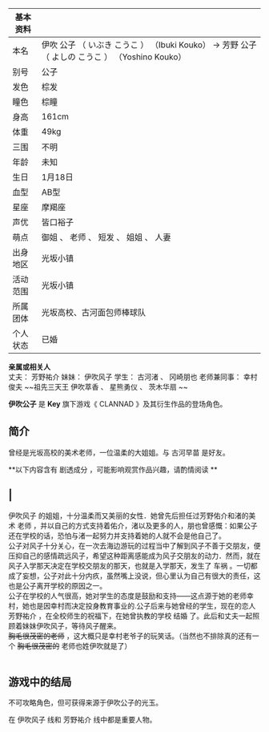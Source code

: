 |  **基本资料**  ||
|---|---|
|本名  |  伊吹 公子  （  いぶき こうこ  ）  （Ibuki Kouko）  →  芳野 公子  （  よしの こうこ  ）  （Yoshino Kouko）   |
|别号  |  公子   |
|发色  |  棕发   |
|瞳色  |  棕瞳   |
|身高  |  161cm   |
|体重  |  49kg   |
|三围  |  不明   |
|年龄  |  未知   |
|生日  |  1月18日   |
|血型  |  AB型   |
|星座  |  摩羯座   |
|声优  |  皆口裕子   |
|萌点  |  御姐  、  老师  、  短发  、  姐姐  、  人妻   |
|出身地区  |  光坂小镇   |
|活动范围  |  光坂小镇   |
|所属团体  |  光坂高校、古河面包师棒球队   |
|个人状态  |  已婚   |
**亲属或相关人**  
丈夫：  芳野祐介  妹妹：  伊吹风子  学生：  古河渚  、  冈崎朋也  老师兼同事：  幸村俊夫  ~~祖先三天王 伊吹萃香  、  星熊勇仪
、  茨木华扇  ~~  
  
**伊吹公子** 是 **Key** 旗下游戏《  CLANNAD  》及其衍生作品的登场角色。

##  简介

曾经是光坂高校的美术老师，一位温柔的大姐姐。与  古河早苗  是好友。

**以下内容含有 剧透成分  ，可能影响观赏作品兴趣，请酌情阅读 **

|  
---  
伊吹风子  的姐姐，十分温柔而又美丽的女性．她曾先后担任过芳野佑介和渚的美术  老师
，并以自己的方式支持着佑介，渚以及更多的人，朋也曾感慨：如果公子还在学校的话，恐怕与渚一起努力并支持着她的人就不会是他自己了。 </br>
公子对风子十分关心，在一次去海边游玩的过程当中了解到风子不善于交朋友，便压抑自己的感情疏远风子，希望这种距离感能成为风子交朋友的动力．然而，就在风子入学那天决定在学校交朋友的那天，也就是入学那天，发生了
车祸  。一切都成了妄想，公子对此十分内疚，虽然嘴上没说，但心里认为自己有很大的责任，这也是公子离开学校的原因之一。 </br>
公子在学校的人气很高，她对学生的态度是鼓励和支持——这点源于她的老师幸村，她也是因幸村而决定投身教育事业的.公子后来与她曾经的学生，现在的恋人  芳野祐介
，在全校师生的祝福下，在她曾执教的学校  结婚  了。此后和丈夫一起照顾着妹妹伊吹风子，等待风子醒来。 </br> ~~胸毛很茂密的老师~~
，这大概只是幸村老爷子的玩笑话。（当然也不排除真的还有一个 ~~胸毛很茂密的~~ 老师也姓伊吹就是了） </br> </br>  
  
##  游戏中的结局

不可攻略角色，但可获得来源于伊吹公子的光玉。

在  伊吹风子  线和  芳野祐介  线中都是重要人物。

